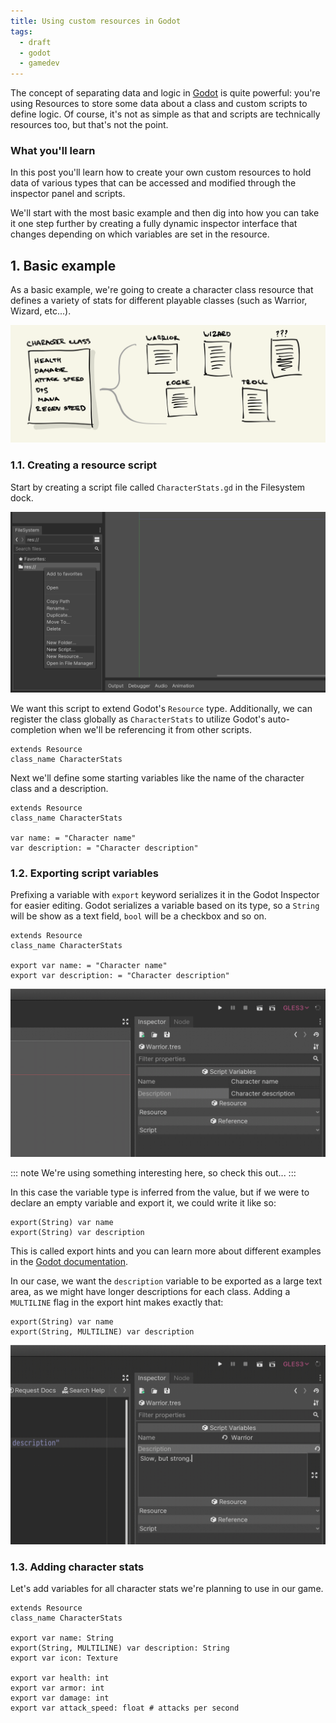 ```yaml
---
title: Using custom resources in Godot
tags:
  - draft
  - godot
  - gamedev
---
```


The concept of separating data and logic in [Godot](http://godotengine.org) is quite powerful: you're using Resources to store some data about a class and custom scripts to define logic. Of course, it's not as simple as that and scripts are technically resources too, but that's not the point.

### What you'll learn

In this post you'll learn how to create your own custom resources to hold data of various types that can be accessed and modified through the inspector panel and scripts.

We'll start with the most basic example and then dig into how you can take it one step further by creating a fully dynamic inspector interface that changes depending on which variables are set in the resource.

## 1. Basic example

As a basic example, we're going to create a character class resource that defines a variety of stats for different playable classes (such as Warrior, Wizard, etc...).

![structure](/static/img/godot-res-1.png)

### 1.1. Creating a resource script

Start by creating a script file called `CharacterStats.gd` in the Filesystem dock.

![Creating a resource script](/static/img/godot-res-create-script.png)

We want this script to extend Godot's `Resource` type. Additionally, we can register the class globally as `CharacterStats` to utilize Godot's auto-completion when we'll be referencing it from other scripts.

```gdscript
extends Resource
class_name CharacterStats
```

Next we'll define some starting variables like the name of the character class and a description.

```gdscript/3,4
extends Resource
class_name CharacterStats

var name: = "Character name"
var description: = "Character description"
```

### 1.2. Exporting script variables

Prefixing a variable with `export` keyword serializes it in the Godot Inspector for easier editing. Godot serializes a variable based on its type, so a `String` will be show as a text field, `bool` will be a checkbox and so on.

```gdscript/3,4
extends Resource
class_name CharacterStats

export var name: = "Character name"
export var description: = "Character description"
```

![Exported variables in Godot inspector](/static/img/godot-resources-1.gif)

::: note
We're using something interesting here, so check this out...
:::

In this case the variable type is inferred from the value, but if we were to declare an empty variable and export it, we could write it like so:

```gdscript
export(String) var name
export(String) var description
```

This is called export hints and you can learn more about different examples in the [Godot documentation][godot export docs].

In our case, we want the `description` variable to be exported as a large text area, as we might have longer descriptions for each class. Adding a `MULTILINE` flag in the export hint makes exactly that:

```gdscript/1
export(String) var name
export(String, MULTILINE) var description
```

![](/static/img/godot-resources-2.gif)

[godot export docs]: https://godot.readthedocs.io/en/latest/getting_started/scripting/gdscript/gdscript_exports.html#introduction-to-exports

### 1.3. Adding character stats

Let's add variables for all character stats we're planning to use in our game.

```gdscript
extends Resource
class_name CharacterStats

export var name: String
export(String, MULTILINE) var description: String
export var icon: Texture

export var health: int
export var armor: int
export var damage: int
export var attack_speed: float # attacks per second
```
